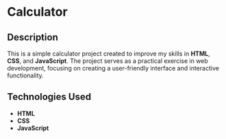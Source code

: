# Calculator

## Description

This is a simple calculator project created to improve my skills in **HTML**, **CSS**, and **JavaScript**. The project serves as a practical exercise in web development, focusing on creating a user-friendly interface and interactive functionality.

## Technologies Used

- **HTML**
- **CSS**
- **JavaScript**